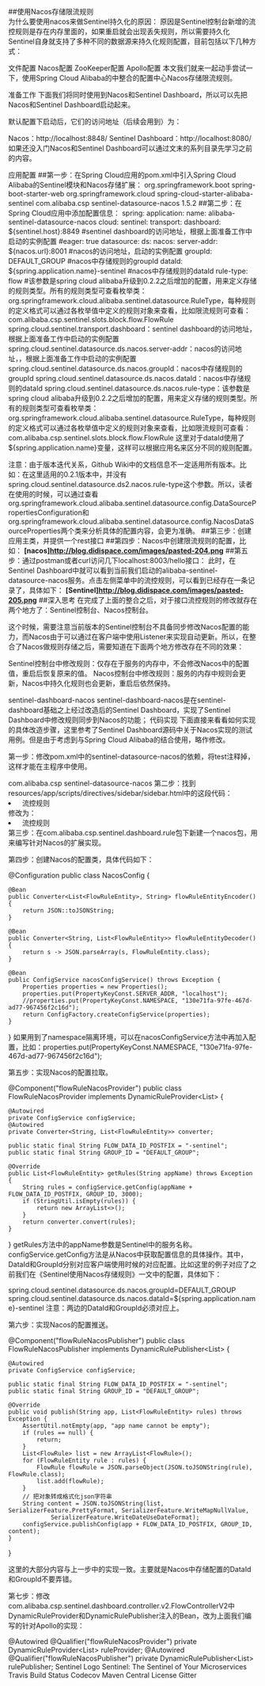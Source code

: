 ##使用Nacos存储限流规则  
为什么要使用nacos来做Sentinel持久化的原因：
原因是Sentinel控制台新增的流控规则是存在内存里面的，如果重启就会出现丢失规则，所以需要持久化
Sentinel自身就支持了多种不同的数据源来持久化规则配置，目前包括以下几种方式：

文件配置
Nacos配置
ZooKeeper配置
Apollo配置
本文我们就来一起动手尝试一下，使用Spring Cloud Alibaba的中整合的配置中心Nacos存储限流规则。

准备工作
下面我们将同时使用到Nacos和Sentinel Dashboard，所以可以先把Nacos和Sentinel Dashboard启动起来。

默认配置下启动后，它们的访问地址（后续会用到）为：

Nacos：http://localhost:8848/
Sentinel Dashboard：http://localhost:8080/
如果还没入门Nacos和Sentinel Dashboard可以通过文末的系列目录先学习之前的内容。

应用配置
##第一步：在Spring Cloud应用的pom.xml中引入Spring Cloud Alibaba的Sentinel模块和Nacos存储扩展：
 <dependencies>
    <dependency>
        <groupId>org.springframework.boot</groupId>
        <artifactId>spring-boot-starter-web</artifactId>
    </dependency>
    <dependency>
        <groupId>org.springframework.cloud</groupId>
        <artifactId>spring-cloud-starter-alibaba-sentinel</artifactId>
    </dependency>
    <dependency>
        <groupId>com.alibaba.csp</groupId>
        <artifactId>sentinel-datasource-nacos</artifactId>
        <version>1.5.2</version>
    </dependency>
</dependencies>
##第二步：在Spring Cloud应用中添加配置信息：
spring:
  application:
    name: alibaba-sentinel-datasource-nacos
  cloud:
    sentinel:
      transport:
        dashboard: ${sentinel.host}:8849  #sentinel dashboard的访问地址，根据上面准备工作中启动的实例配置
      #eager: true
      datasource:
        ds:
          nacos:
            server-addr: ${nacos.url}:8001  #nacos的访问地址，启动的实例配置
            groupId: DEFAULT_GROUP  #nacos中存储规则的groupId
            dataId: ${spring.application.name}-sentinel #nacos中存储规则的dataId
            rule-type: flow   #该参数是spring cloud alibaba升级到0.2.2之后增加的配置，用来定义存储的规则类型。所有的规则类型可查看枚举类：org.springframework.cloud.alibaba.sentinel.datasource.RuleType，每种规则的定义格式可以通过各枚举值中定义的规则对象来查看，比如限流规则可查看：com.alibaba.csp.sentinel.slots.block.flow.FlowRule
spring.cloud.sentinel.transport.dashboard：sentinel dashboard的访问地址，根据上面准备工作中启动的实例配置
spring.cloud.sentinel.datasource.ds.nacos.server-addr：nacos的访问地址，，根据上面准备工作中启动的实例配置
spring.cloud.sentinel.datasource.ds.nacos.groupId：nacos中存储规则的groupId
spring.cloud.sentinel.datasource.ds.nacos.dataId：nacos中存储规则的dataId
spring.cloud.sentinel.datasource.ds.nacos.rule-type：该参数是spring cloud alibaba升级到0.2.2之后增加的配置，用来定义存储的规则类型。所有的规则类型可查看枚举类：org.springframework.cloud.alibaba.sentinel.datasource.RuleType，每种规则的定义格式可以通过各枚举值中定义的规则对象来查看，比如限流规则可查看：com.alibaba.csp.sentinel.slots.block.flow.FlowRule
这里对于dataId使用了${spring.application.name}变量，这样可以根据应用名来区分不同的规则配置。

注意：由于版本迭代关系，Github Wiki中的文档信息不一定适用所有版本。比如：在这里适用的0.2.1版本中，并没有spring.cloud.sentinel.datasource.ds2.nacos.rule-type这个参数。所以，读者在使用的时候，可以通过查看org.springframework.cloud.alibaba.sentinel.datasource.config.DataSourcePropertiesConfiguration和org.springframework.cloud.alibaba.sentinel.datasource.config.NacosDataSourceProperties两个类来分析具体的配置内容，会更为准确。
##第三步：创建应用主类，并提供一个rest接口
##第四步：Nacos中创建限流规则的配置，比如：
**[nacos]http://blog.didispace.com/images/pasted-204.png**
##第五步：通过postman或者curl访问几下localhost:8003/hello接口：
此时，在Sentinel Dashboard中就可以看到当前我们启动的alibaba-sentinel-datasource-nacos服务。点击左侧菜单中的流控规则，可以看到已经存在一条记录了，具体如下：
**[Sentinel]http://blog.didispace.com/images/pasted-205.png**
##深入思考
在完成了上面的整合之后，对于接口流控规则的修改就存在两个地方了：Sentinel控制台、Nacos控制台。

这个时候，需要注意当前版本的Sentinel控制台不具备同步修改Nacos配置的能力，而Nacos由于可以通过在客户端中使用Listener来实现自动更新。所以，在整合了Nacos做规则存储之后，需要知道在下面两个地方修改存在不同的效果：

Sentinel控制台中修改规则：仅存在于服务的内存中，不会修改Nacos中的配置值，重启后恢复原来的值。
Nacos控制台中修改规则：服务的内存中规则会更新，Nacos中持久化规则也会更新，重启后依然保持。


sentinel-dashboard-nacos
sentinel-dashboard-nacos是在sentinel-dashboard基础之上经过改造后的Sentinel Dashboard，实现了Sentinel Dashboard中修改规则同步到Nacos的功能； 代码实现 下面直接来看看如何实现的具体改造步骤，这里参考了Sentinel Dashboard源码中关于Nacos实现的测试用例。但是由于考虑到与Spring Cloud Alibaba的结合使用，略作修改。

第一步：修改pom.xml中的sentinel-datasource-nacos的依赖，将test注释掉，这样才能在主程序中使用。

<dependency>
    <groupId>com.alibaba.csp</groupId>
    <artifactId>sentinel-datasource-nacos</artifactId>
    <!--<scope>test</scope>-->
</dependency>
第二步：找到resources/app/scripts/directives/sidebar/sidebar.html中的这段代码：

<li ui-sref-active="active">
    <a ui-sref="dashboard.flowV1({app: entry.app})">
        <i class="glyphicon glyphicon-filter"></i>&nbsp;&nbsp;流控规则
    </a>
</li>
修改为：

<li ui-sref-active="active">
    <a ui-sref="dashboard.flow({app: entry.app})">
        <i class="glyphicon glyphicon-filter"></i>&nbsp;&nbsp;流控规则
    </a>
</li>
第三步：在com.alibaba.csp.sentinel.dashboard.rule包下新建一个nacos包，用来编写针对Nacos的扩展实现。

第四步：创建Nacos的配置类，具体代码如下：

@Configuration
public class NacosConfig {

    @Bean
    public Converter<List<FlowRuleEntity>, String> flowRuleEntityEncoder() {
        return JSON::toJSONString;
    }

    @Bean
    public Converter<String, List<FlowRuleEntity>> flowRuleEntityDecoder() {
        return s -> JSON.parseArray(s, FlowRuleEntity.class);
    }

    @Bean
    public ConfigService nacosConfigService() throws Exception {
        Properties properties = new Properties();
        properties.put(PropertyKeyConst.SERVER_ADDR, "localhost");
		//properties.put(PropertyKeyConst.NAMESPACE, "130e71fa-97fe-467d-ad77-967456f2c16d");
        return ConfigFactory.createConfigService(properties);
    }
}
如果用到了namespace隔离环境，可以在nacosConfigService方法中再加入配置，比如：properties.put(PropertyKeyConst.NAMESPACE, "130e71fa-97fe-467d-ad77-967456f2c16d");

第五步：实现Nacos的配置拉取。

@Component("flowRuleNacosProvider")
public class FlowRuleNacosProvider implements DynamicRuleProvider<List<FlowRuleEntity>> {

    @Autowired
    private ConfigService configService;
    @Autowired
    private Converter<String, List<FlowRuleEntity>> converter;

    public static final String FLOW_DATA_ID_POSTFIX = "-sentinel";
    public static final String GROUP_ID = "DEFAULT_GROUP";

    @Override
    public List<FlowRuleEntity> getRules(String appName) throws Exception {
        String rules = configService.getConfig(appName + FLOW_DATA_ID_POSTFIX, GROUP_ID, 3000);
        if (StringUtil.isEmpty(rules)) {
            return new ArrayList<>();
        }
        return converter.convert(rules);
    }
}
getRules方法中的appName参数是Sentinel中的服务名称。 configService.getConfig方法是从Nacos中获取配置信息的具体操作。其中，DataId和GroupId分别对应客户端使用时候的对应配置。比如这里的例子对应了之前我们在《Sentinel使用Nacos存储规则》一文中的配置，具体如下：

spring.cloud.sentinel.datasource.ds.nacos.groupId=DEFAULT_GROUP
spring.cloud.sentinel.datasource.ds.nacos.dataId=${spring.application.name}-sentinel
注意：两边的DataId和GroupId必须对应上。

第六步：实现Nacos的配置推送。

@Component("flowRuleNacosPublisher")
public class FlowRuleNacosPublisher implements DynamicRulePublisher<List<FlowRuleEntity>> {

	@Autowired
	private ConfigService configService;

	public static final String FLOW_DATA_ID_POSTFIX = "-sentinel";
	public static final String GROUP_ID = "DEFAULT_GROUP";

    @Override
    public void publish(String app, List<FlowRuleEntity> rules) throws Exception {
        AssertUtil.notEmpty(app, "app name cannot be empty");
        if (rules == null) {
            return;
        }
		List<FlowRule> list = new ArrayList<FlowRule>();
		for (FlowRuleEntity rule : rules) {
			FlowRule flowRule = JSON.parseObject(JSON.toJSONString(rule), FlowRule.class);
			list.add(flowRule);
		}
		// 把对象转成格式化json字符串
		String content = JSON.toJSONString(list, SerializerFeature.PrettyFormat, SerializerFeature.WriteMapNullValue,
				SerializerFeature.WriteDateUseDateFormat);
		configService.publishConfig(app + FLOW_DATA_ID_POSTFIX, GROUP_ID, content);
    }
}


这里的大部分内容与上一步中的实现一致。主要就是Nacos中存储配置的DataId和GroupId不要弄错。

第七步：修改com.alibaba.csp.sentinel.dashboard.controller.v2.FlowControllerV2中DynamicRuleProvider和DynamicRulePublisher注入的Bean，改为上面我们编写的针对Apollo的实现：

@Autowired
@Qualifier("flowRuleNacosProvider")
private DynamicRuleProvider<List<FlowRuleEntity>> ruleProvider;
@Autowired
@Qualifier("flowRuleNacosPublisher")
private DynamicRulePublisher<List<FlowRuleEntity>> rulePublisher;
Sentinel Logo
Sentinel: The Sentinel of Your Microservices
Travis Build Status Codecov Maven Central License Gitter

